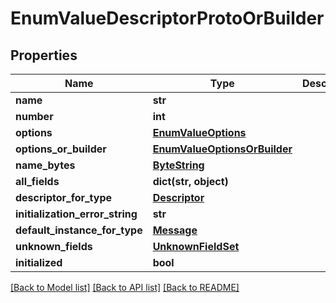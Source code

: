 # EnumValueDescriptorProtoOrBuilder

## Properties
Name | Type | Description | Notes
------------ | ------------- | ------------- | -------------
**name** | **str** |  | [optional] 
**number** | **int** |  | [optional] 
**options** | [**EnumValueOptions**](EnumValueOptions.md) |  | [optional] 
**options_or_builder** | [**EnumValueOptionsOrBuilder**](EnumValueOptionsOrBuilder.md) |  | [optional] 
**name_bytes** | [**ByteString**](ByteString.md) |  | [optional] 
**all_fields** | **dict(str, object)** |  | [optional] 
**descriptor_for_type** | [**Descriptor**](Descriptor.md) |  | [optional] 
**initialization_error_string** | **str** |  | [optional] 
**default_instance_for_type** | [**Message**](Message.md) |  | [optional] 
**unknown_fields** | [**UnknownFieldSet**](UnknownFieldSet.md) |  | [optional] 
**initialized** | **bool** |  | [optional] 

[[Back to Model list]](../README.md#documentation-for-models) [[Back to API list]](../README.md#documentation-for-api-endpoints) [[Back to README]](../README.md)

